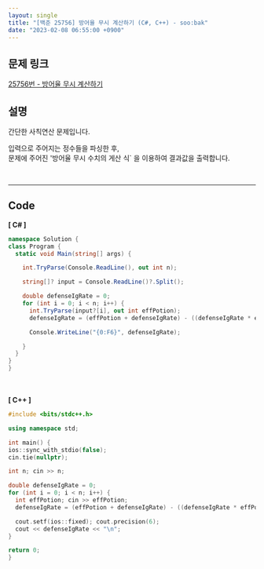 ```yaml
---
layout: single
title: "[백준 25756] 방어율 무시 계산하기 (C#, C++) - soo:bak"
date: "2023-02-08 06:55:00 +0900"
---
```


## 문제 링크
  [25756번 - 방어율 무시 계산하기](https://www.acmicpc.net/problem/25756)

## 설명
  간단한 사칙연산 문제입니다.<br>

  입력으로 주어지는 정수들을 파싱한 후, <br>
  문제에 주어진 '방어율 무시 수치의 게산 식` 을 이용하여 결과값을 출력합니다.

  <br>

- - -

## Code
<b>[ C# ] </b>
<br>

  ```c#
namespace Solution {
  class Program {
    static void Main(string[] args) {

      int.TryParse(Console.ReadLine(), out int n);

      string[]? input = Console.ReadLine()?.Split();

      double defenseIgRate = 0;
      for (int i = 0; i < n; i++) {
        int.TryParse(input?[i], out int effPotion);
        defenseIgRate = (effPotion + defenseIgRate) - ((defenseIgRate * effPotion) / 100);

        Console.WriteLine("{0:F6}", defenseIgRate);

      }
    }
  }
}
  ```
<br><br>
<b>[ C++ ] </b>
<br>

  ```c++
#include <bits/stdc++.h>

using namespace std;

int main() {
  ios::sync_with_stdio(false);
  cin.tie(nullptr);

  int n; cin >> n;

  double defenseIgRate = 0;
  for (int i = 0; i < n; i++) {
    int effPotion; cin >> effPotion;
    defenseIgRate = (effPotion + defenseIgRate) - ((defenseIgRate * effPotion) / 100);

    cout.setf(ios::fixed); cout.precision(6);
    cout << defenseIgRate << "\n";
  }

  return 0;
}
  ```
